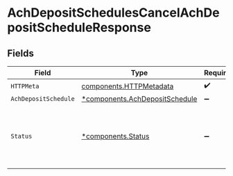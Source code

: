 # AchDepositSchedulesCancelAchDepositScheduleResponse


## Fields

| Field                                                                                                                                   | Type                                                                                                                                    | Required                                                                                                                                | Description                                                                                                                             |
| --------------------------------------------------------------------------------------------------------------------------------------- | --------------------------------------------------------------------------------------------------------------------------------------- | --------------------------------------------------------------------------------------------------------------------------------------- | --------------------------------------------------------------------------------------------------------------------------------------- |
| `HTTPMeta`                                                                                                                              | [components.HTTPMetadata](../../models/components/httpmetadata.md)                                                                      | :heavy_check_mark:                                                                                                                      | N/A                                                                                                                                     |
| `AchDepositSchedule`                                                                                                                    | [*components.AchDepositSchedule](../../models/components/achdepositschedule.md)                                                         | :heavy_minus_sign:                                                                                                                      | OK                                                                                                                                      |
| `Status`                                                                                                                                | [*components.Status](../../models/components/status.md)                                                                                 | :heavy_minus_sign:                                                                                                                      | INVALID_ARGUMENT: The request has an invalid argument.<br/>FAILED_PRECONDITION: The schedule is in a state that doesn't allow cancellation. |